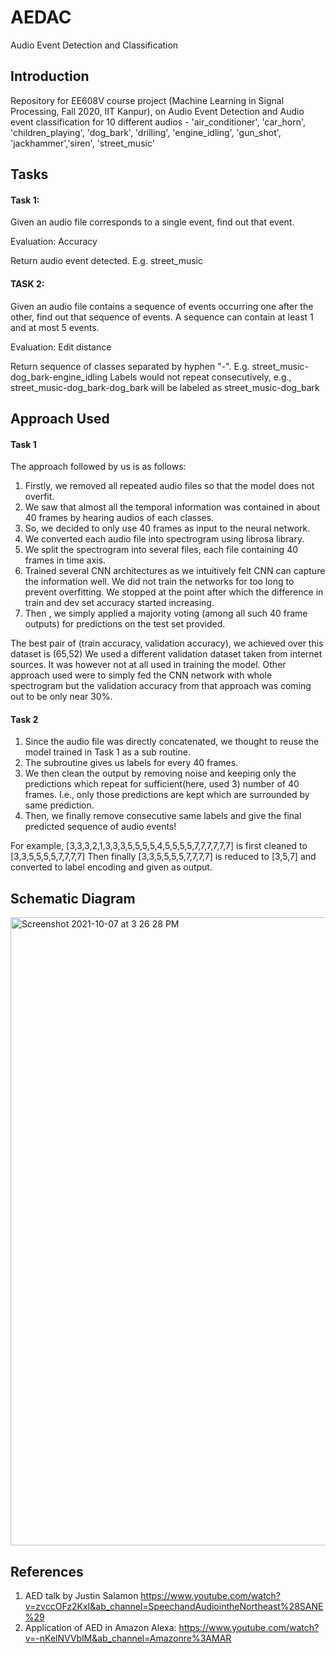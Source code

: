 # AEDAC
Audio Event Detection and Classification

## Introduction
Repository for EE608V course project (Machine Learning in Signal Processing, Fall 2020, IIT Kanpur), on Audio Event Detection and Audio event classification for 10 different audios - 'air_conditioner', 'car_horn', 'children_playing', 'dog_bark', 'drilling', 'engine_idling', 'gun_shot', 'jackhammer','siren', 'street_music'

## Tasks
  #### Task 1: 
  Given an audio file corresponds to a single event, find out that event.

  Evaluation: Accuracy
  
  Return audio event detected. E.g. street_music
  
  #### TASK 2: 
  Given an audio file contains a sequence of events occurring one after the other, find out that sequence of events. A sequence can contain at least 1 and at most 5 events.

  Evaluation: Edit distance
  
  Return sequence of classes separated by hyphen "-". E.g. street_music-dog_bark-engine_idling 
  Labels would not repeat consecutively, e.g., street_music-dog_bark-dog_bark will be labeled as street_music-dog_bark

## Approach Used
 #### Task 1
The approach followed by us is as follows:
1. Firstly, we removed all repeated audio files so that the model does not overfit.
2. We saw that almost all the temporal information was contained in about 40 frames by
hearing audios of each classes.
3. So, we decided to only use 40 frames as input to the neural network.
4. We converted each audio file into spectrogram using librosa library.
5. We split the spectrogram into several files, each file containing 40 frames in time axis.
6. Trained several CNN architectures as we intuitively felt CNN can capture the information
well. We did not train the networks for too long to prevent overfitting. We stopped at the
point after which the difference in train and dev set accuracy started increasing.
7. Then , we simply applied a majority voting (among all such 40 frame outputs) for predictions
on the test set provided.

The best pair of (train accuracy, validation accuracy), we achieved over this dataset is (65,52)
We used a different validation dataset taken from internet sources. It was however not at all used in training the model.
Other approach used were to simply fed the CNN network with whole spectrogram but the validation accuracy from that approach was coming out to be only near 30%.

 #### Task 2
1. Since the audio file was directly concatenated, we thought to reuse the model trained in Task 1 as a sub routine.
2. The subroutine gives us labels for every 40 frames.
3. We then clean the output by removing noise and keeping only the predictions which repeat for sufficient(here, used 3) number of 40 frames. I.e., only those predictions are kept which are surrounded by same prediction.
4. Then, we finally remove consecutive same labels and give the final predicted sequence of audio events!

For example,
[3,3,3,2,1,3,3,3,5,5,5,5,4,5,5,5,5,7,7,7,7,7,7] is first cleaned to [3,3,5,5,5,5,7,7,7,7]
Then finally [3,3,5,5,5,5,7,7,7,7] is reduced to [3,5,7] and converted to label encoding and given as output.

## Schematic Diagram 
<img width="1005" alt="Screenshot 2021-10-07 at 3 26 28 PM" src="https://user-images.githubusercontent.com/45767605/136362625-7042270a-9220-49c2-b412-7596f0ac67ea.png">



## References
1. AED talk by Justin Salamon https://www.youtube.com/watch?v=zvccOFz2KxI&ab_channel=SpeechandAudiointheNortheast%28SANE%29 
2. Application of AED in Amazon Alexa: https://www.youtube.com/watch?v=-nKelNVVblM&ab_channel=Amazonre%3AMAR
